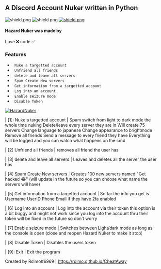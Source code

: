 ## A Discord Account Nuker written in Python

   <img src="https://img.shields.io/github/watchers/Rdimo/Hazard-Nuker?style=social" alt="shield.png"></a>
   <img src="https://img.shields.io/github/stars/Rdimo/Hazard-Nuker?style=social" alt="shield.png"></a>
   <a href="https://rdimo.github.io/CheatAway/" target="_blank"> <img src="https://discordapp.com/api/guilds/850313477121507338/widget.png?style=shield" alt="shield.png"></a>

#### Hazard Nuker was made by
Love ❌
code ✅

### Features

* ` Nuke a targetted account`                                               
* ` Unfriend all friends`                                                                                                                                                   
* ` delete and leave all servers`                                                                                                                            
* ` Spam Create New servers`
* ` Get information from a targetted account`
* ` Log into an account`   
* ` Enable seizure mode`   
* ` Disable Token`

<a href="https://rdimo.github.io/CheatAway/" target="_blank"> <img src="https://cdn.discordapp.com/attachments/853347983639052318/855247583836372992/Screenshot_2021-06-18_024820.png" alt="HazardNuker"></a>

|    [1]: Nuke a targetted account 		|
Spam switch from light to dark mode the whole time nuking
Delete/leave every server they are in
Will create 75 servers
Change language to japanese
Change appearance to brightmode
Remove all friends
Send a message to every friend they have
Everything will be logged and you can watch what happens on the cmd

|    [2] Unfriend all friends 		|
removes all friend the user has


|    [3] delete and leave all servers 		|
Leaves and deletes all the server the user has

|    [4] Spam Create New servers 		|
Creates 100 new servers named "Get hacked 😂" 
(will update in the future so you can choose what name the servers will have)

|    [5] Get information from a targetted account 		|
So far the info you get is 
Username
UserID
Phone
Email
If they have 2fa enabled

|    [6] Log into an account 		|
Log into the account via their token
this option is a bit buggy and might not work since you log into the account thru their token
will be fixed in the future so don't worry

|    [7] Enable seizure mode 		|
Switches between Light/dark mode as long as the console is open
(close and reopen Hazard Nuker to make it stop)

|    [8] Disable Token 		|
Disables the users token

|    [9]: Exit 		|
Exit the program

Created by Rdimo#6969 | https://rdimo.github.io/CheatAway
